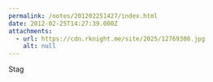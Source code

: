 ```yaml
---
permalink: /notes/201202251427/index.html
date: 2012-02-25T14:27:39.000Z
attachments:
  - url: https://cdn.rknight.me/site/2025/12769308.jpg
    alt: null
---
```


Stag
